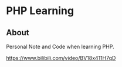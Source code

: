 # PHP Learning

## About

Personal Note and Code when learning PHP.

<https://www.bilibili.com/video/BV18x411H7qD>
